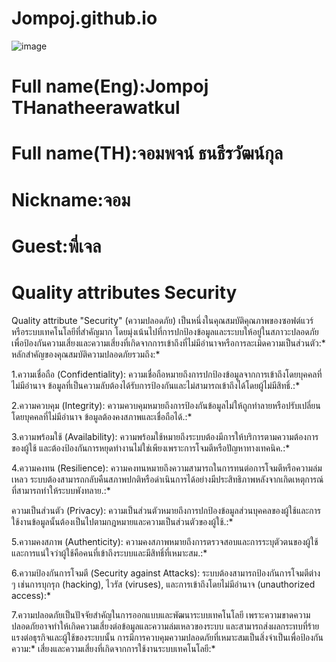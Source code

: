 # Jompoj.github.io
![image](https://github.com/Jompoj/Jompoj.github.io/assets/147574797/30fb6397-a72a-4f92-8db9-8e2aa784442a)
# Full name(Eng):Jompoj THanatheerawatkul
# Full name(TH):จอมพจน์ ธนธีรวัฒน์กุล
# Nickname:จอม
# Guest:พี่เจล
# Quality attributes Security
Quality attribute "Security" (ความปลอดภัย) เป็นหนึ่งในคุณสมบัติคุณภาพของซอฟต์แวร์หรือระบบเทคโนโลยีที่สำคัญมาก โดยมุ่งเน้นไปที่การปกป้องข้อมูลและระบบให้อยู่ในสภาวะปลอดภัย เพื่อป้องกันความเสี่ยงและความเสี่ยงที่เกิดจากการเข้าถึงที่ไม่มีอำนาจหรือการละเมิดความเป็นส่วนตัว:* หลักสำคัญของคุณสมบัติความปลอดภัยรวมถึง:*

1.ความเชื่อถือ (Confidentiality): ความเชื่อถือหมายถึงการปกป้องข้อมูลจากการเข้าถึงโดยบุคคลที่ไม่มีอำนาจ ข้อมูลที่เป็นความลับต้องได้รับการป้องกันและไม่สามารถเข้าถึงได้โดยผู้ไม่มีสิทธิ์.:*

2.ความควบคุม (Integrity): ความควบคุมหมายถึงการป้องกันข้อมูลไม่ให้ถูกทำลายหรือปรับเปลี่ยนโดยบุคคลที่ไม่มีอำนาจ ข้อมูลต้องคงสภาพและเชื่อถือได้.:*

3.ความพร้อมใช้ (Availability): ความพร้อมใช้หมายถึงระบบต้องมีการให้บริการตามความต้องการของผู้ใช้ และต้องป้องกันการหยุดทำงานไม่ใช่เพียงเพราะการโจมตีหรือปัญหาทางเทคนิค.:*

4.ความคงทน (Resilience): ความคงทนหมายถึงความสามารถในการทนต่อการโจมตีหรือความล่มเหลว ระบบต้องสามารถกลับคืนสภาพปกติหรือดำเนินการได้อย่างมีประสิทธิภาพหลังจากเกิดเหตุการณ์ที่สามารถทำให้ระบบพังทลาย.:*

ความเป็นส่วนตัว (Privacy): ความเป็นส่วนตัวหมายถึงการปกป้องข้อมูลส่วนบุคคลของผู้ใช้และการใช้งานข้อมูลนั้นต้องเป็นไปตามกฎหมายและความเป็นส่วนตัวของผู้ใช้.:*

5.ความคงสภาพ (Authenticity): ความคงสภาพหมายถึงการตรวจสอบและการระบุตัวตนของผู้ใช้ และการแน่ใจว่าผู้ใช้คือคนที่เข้าถึงระบบและมีสิทธิ์ที่เหมาะสม.:*

6.ความป้องกันการโจมตี (Security against Attacks): ระบบต้องสามารถป้องกันการโจมตีต่าง ๆ เช่นการบุกรุก (hacking), ไวรัส (viruses), และการเข้าถึงโดยไม่มีอำนาจ (unauthorized access):*

7.ความปลอดภัยเป็นปัจจัยสำคัญในการออกแบบและพัฒนาระบบเทคโนโลยี เพราะความขาดความปลอดภัยอาจทำให้เกิดความเสี่ยงต่อข้อมูลและความล่มเหลวของระบบ และสามารถส่งผลกระทบที่ร้ายแรงต่อธุรกิจและผู้ใช้ของระบบนั้น การมีการควบคุมความปลอดภัยที่เหมาะสมเป็นสิ่งจำเป็นเพื่อป้องกันความ:*
 เสี่ยงและความเสี่ยงที่เกิดจากการใช้งานระบบเทคโนโลยี:*


